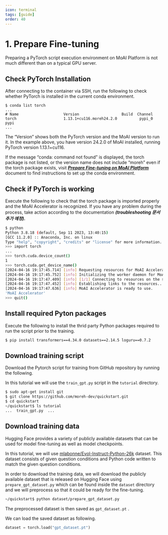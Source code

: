 ```yaml
---
icon: terminal
tags: [guide]
order: 40
---
```


# 1. Prepare Fine-tuning

Preparing a PyTorch script execution environment on MoAI Platform is not much different than on a typical GPU server.

## Check PyTorch Installation

After connecting to the container via SSH, run the following to check whether PyTorch is installed in the current conda environment.

```
$ conda list torch
...
# Name                    Version                   Build  Channel
torch                     1.13.1+cu116.moreh24.2.0          pypi_0    pypi
...
```

The “Version” shows both the PyTorch version and the MoAI version to run it. In the example above, you have version 24.2.0 of MoAI installed, running PyTorch version 1.13.1+cu116.

If the message “conda: command not found” is displayed, the torch package is not listed, or the version name does not include “moreh” even if the torch package exists, visit ***[Prepare Fine-tuning on MoAI Platform](https://www.notion.so/Prepare-Fine-tuning-on-MoAI-Platform-6063868a82ce4f6daeb1eceabf886b2a?pvs=21)*** document to find instructions to set up the conda environment.

## Check if PyTorch is working

Execute the following to check that the torch package is imported properly and the MoAI Accelerator is recognized. If you have any problem during the process, take action according to the documentation ***(troubleshooting 문서 추가 예정).***

```bash
$ python
Python 3.8.18 (default, Sep 11 2023, 13:40:15)
[GCC 11.2.0] :: Anaconda, Inc. on linux
Type "help", "copyright", "credits" or "license" for more information.
>>> import torch
...
>>> torch.cuda.device_count()
1
>>> torch.cuda.get_device_name()
[2024-04-16 19:17:45.714] [info] Requesting resources for MoAI Accelerator from the server...
[2024-04-16 19:17:45.752] [info] Initializing the worker daemon for MoAI Accelerator
[2024-04-16 19:17:47.409] [info] [1/1] Connecting to resources on the server (192.168.110.00:24158)...
[2024-04-16 19:17:47.452] [info] Establishing links to the resources...
[2024-04-16 19:17:47.636] [info] MoAI Accelerator is ready to use.
'MoAI Accelerator'
>>> quit()
```

## Install required Pyton packages

Execute the following to install the thrid party Python packages required to run the script prior to the training.

```bash
$ pip install transformers==4.34.0 datasets==2.14.5 loguru==0.7.2
```

## Download training script

Download the Pytorch script for training from GitHub repository by running the following. 

In this tutorial we will use the `train_gpt.py` script in the `tutorial` directory.

```bash
$ sudo apt-get install git
$ git clone https://github.com/moreh-dev/quickstart.git
$ cd quickstart
~/quickstart$ ls tutorial
...  train_gpt.py  ...
```

## Download training data

Hugging Face provides a variety of publicly available datasets that can be used for model fine-tuning as well as model checkpoints. 

In this tutorial, we will use [mlabonne/Evol-Instruct-Python-26k](https://huggingface.co/datasets/mlabonne/Evol-Instruct-Python-26k) dataset.  This dataset consists of given question conditions and Python code written to match the given question conditions. 

In order to download the training data, we will download the publicly available dataset that is released on Hugging Face using `prepare_gpt_dataset.py` which can be found inside the `dataset` directory and we will preprocess so that it could be ready for the fine-tuning.

```bash
~/quickstart$ python dataset/prepare_gpt_dataset.py
```

The preprocessed dataset is then saved as `gpt_dataset.pt` . 

We can load the saved dataset as following. 

```python
dataset = torch.load("gpt_dataset.pt")
```

